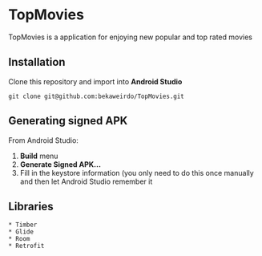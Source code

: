 # TopMovies
TopMovies is a application for enjoying new popular and top rated movies

## Installation

Clone this repository and import into **Android Studio**

```
git clone git@github.com:bekaweirdo/TopMovies.git
```

## Generating signed APK

From Android Studio:

1. **Build** menu
2. **Generate Signed APK...**
3. Fill in the keystore information (you only need to do this once manually and then let Android Studio remember it

## Libraries

```
* Timber
* Glide
* Room
* Retrofit
```
